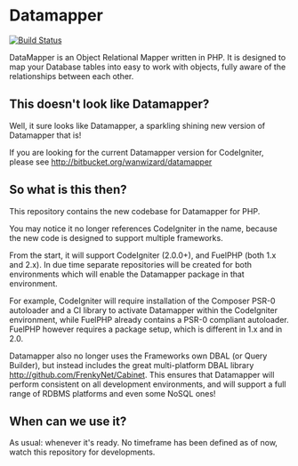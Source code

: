 # Datamapper

[![Build Status](https://secure.travis-ci.org/WanWizard/Datamapper.png?branch=develop)](http://travis-ci.org/WanWizard/Datamapper)

DataMapper is an Object Relational Mapper written in PHP. It is designed to map your Database tables into easy to work with objects, fully aware of the relationships between each other.

## This doesn't look like Datamapper?

Well, it sure looks like Datamapper, a sparkling shining new version of Datamapper that is!

If you are looking for the current Datamapper version for CodeIgniter, please see http://bitbucket.org/wanwizard/datamapper

## So what is this then?

This repository contains the new codebase for Datamapper for PHP.

You may notice it no longer references CodeIgniter in the name, because the new code is designed to support multiple frameworks.

From the start, it will support CodeIgniter (2.0.0+), and FuelPHP (both 1.x and 2.x). In due time separate repositories will be created
for both environments which will enable the Datamapper package in that environment.

For example, CodeIgniter will require installation of the Composer PSR-0 autoloader and a CI library to activate Datamapper within the CodeIgniter environment,
while FuelPHP already contains a PSR-0 compliant autoloader. FuelPHP however requires a package setup, which is different in 1.x and in 2.0.

Datamapper also no longer uses the Frameworks own DBAL (or Query Builder), but instead includes the great multi-platform DBAL library http://github.com/FrenkyNet/Cabinet.
This ensures that Datamapper will perform consistent on all development environments, and will support a full range of RDBMS platforms and even some NoSQL ones!

## When can we use it?

As usual: whenever it's ready. No timeframe has been defined as of now, watch this repository for developments.
